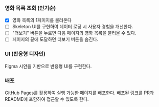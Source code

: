 ### 영화 목록 조회 (인기순)

- [x] 영화 목록의 1페이지를 불러온다
- [ ] Skeleton UI를 구현하여 데이터 로딩 시 사용자 경험을 개선한다.
- [ ] "더보기" 버튼을 누르면 다음 페이지의 영화 목록을 불러올 수 있다.
- [ ] 페이지의 끝에 도달하면 더보기 버튼을 숨긴다.

### UI (반응형 디자인)

Figma 시안을 기반으로 반응형 UI를 구현한다.

### 배포

GitHub Pages를 활용하여 실행 가능한 페이지를 배포한다.
배포된 링크를 PR과 README에 포함하여 접근할 수 있도록 한다.
